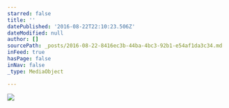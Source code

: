 ```yaml
---
starred: false
title: ''
datePublished: '2016-08-22T22:10:23.506Z'
dateModified: null
author: []
sourcePath: _posts/2016-08-22-8416ec3b-44ba-4bc3-92b1-e54af1da3c34.md
inFeed: true
hasPage: false
inNav: false
_type: MediaObject

---
```

![](https://the-grid-user-content.s3-us-west-2.amazonaws.com/bbd5d39a-cd26-41e3-aa1f-a8f4aa32bb47.jpg)